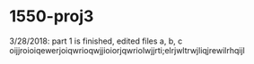 # 1550-proj3
3/28/2018: part 1 is finished, edited files a, b, c
oijjroioiqewerjoiqwrioqwjjioiorjqwriolwjjrti;elrjwltrwjliqjrewilrhqijl
